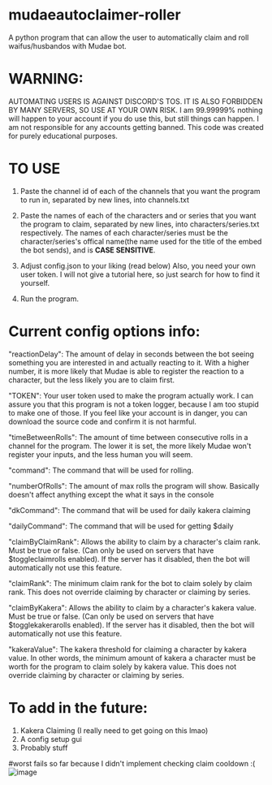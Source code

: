 # mudaeautoclaimer-roller
A python program that can allow the user to automatically claim and roll waifus/husbandos with Mudae bot.


# WARNING: 
AUTOMATING USERS IS AGAINST DISCORD'S TOS. IT IS ALSO FORBIDDEN BY MANY SERVERS, SO USE AT YOUR OWN RISK. 
I am 99.99999% nothing will happen to your account if you do use this, but still things can happen. I am not responsible for any accounts getting banned. This code was created for purely educational purposes.


# TO USE
1. Paste the channel id of each of the channels that you want the program to run in, separated by new lines, 
into channels.txt

2. Paste the names of each of the characters and or series that you want the program to claim, separated by new lines, into characters/series.txt respectively. The names of each character/series must be the character/series's offical name(the name used for the title of the embed the bot sends), and is **CASE SENSITIVE**.

3. Adjust config.json to your liking (read below)
Also, you need your own user token. I will not give a tutorial here, so just search for how to find it yourself. 

4. Run the program.



# Current config options info:

"reactionDelay": The amount of delay in seconds between the bot seeing something you are interested in and actually reacting to it.  With a higher number, it is more likely that Mudae is able to register the reaction to a character, but the less likely you are to claim first.

"TOKEN": Your user token used to make the program actually work. I can assure you that this program is not a token logger, because I am too stupid to make one of those.
If you feel like your account is in danger, you can download the source code and confirm it is not harmful.

"timeBetweenRolls": The amount of time between consecutive rolls in a channel for the program. The lower it is set, the more likely Mudae won't register your inputs, and the less human you will seem.

"command": The command that will be used for rolling.

"numberOfRolls": The amount of max rolls the program will show. Basically doesn't affect anything except the what it says in the console

"dkCommand": The command that will be used for daily kakera claiming

"dailyCommand": The command that will be used for getting $daily

"claimByClaimRank": Allows the ability to claim by a character's claim rank. Must be true or false. (Can only be used on servers that have $toggleclaimrolls enabled). If the server has it disabled, then the bot will automatically not use this feature.

"claimRank": The minimum claim rank for the bot to claim solely by claim rank. This does not override claiming by character or claiming by series.

"claimByKakera": Allows the ability to claim by a character's kakera value. Must be true or false. (Can only be used on servers that have $togglekakerarolls enabled). If the server has it disabled, then the bot will automatically not use this feature.

"kakeraValue": The kakera threshold for claiming a character by kakera value. In other words, the minimum amount of kakera a character must be worth for the program to claim solely by kakera value. This does not override claiming by character or claiming by series.


# To add in the future: 

1. Kakera Claiming (I really need to get going on this lmao)
2. A config setup gui
3. Probably stuff

#worst fails so far because I didn't implement checking claim cooldown :( 
![image](https://user-images.githubusercontent.com/79847791/114407634-9862f380-9b76-11eb-90d3-621d4123b34f.png) 
